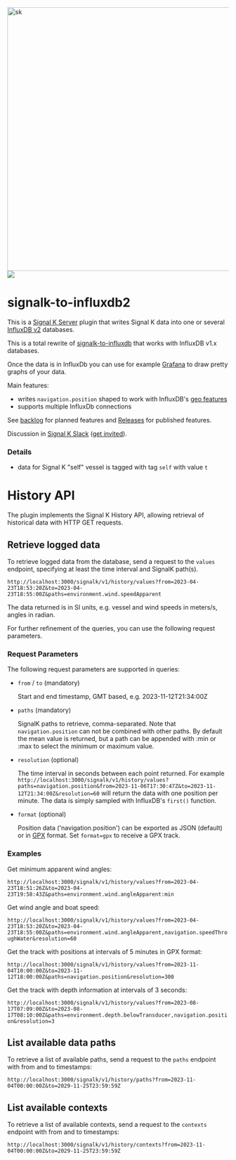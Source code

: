 <img width="600" alt="sk" src="https://user-images.githubusercontent.com/1049678/189514933-9182db0a-f746-4b7b-9840-10715e5f9199.png">
<img src="https://user-images.githubusercontent.com/1049678/189514907-f953af27-6136-496b-b9f4-4dd5110deff7.png">

# signalk-to-influxdb2

This is a [Signal K Server](https://github.com/SignalK/signalk-server) plugin that writes Signal K data into one or several [InfluxDB v2](https://docs.influxdata.com/influxdb/v2.4/) databases.

This is a total rewrite of [signalk-to-influxdb](https://www.npmjs.com/package/signalk-to-influxdb) that works with InfluxDB v1.x databases.

Once the data is in InfluxDb you can use for example [Grafana](http://grafana.org/) to draw pretty graphs of your data.

Main features:
- writes `navigation.position` shaped to work with InfluxDB's [geo features](https://docs.influxdata.com/influxdb/v2.1/query-data/flux/geo/)
- supports multiple InfluxDb connections

See [backlog](https://github.com/users/tkurki/projects/1/views/1) for planned features and [Releases](https://github.com/tkurki/signalk-to-influxdb2/releases) for published features.

Discussion in [Signal K Slack](https://signalk-dev.slack.com/) ([get invited](http://slack-invite.signalk.org/)).

### Details

- data for Signal K "self" vessel is tagged with tag `self` with value `t`

# History API

The plugin implements the Signal K History API, allowing retrieval of historical data with HTTP GET requests.

## Retrieve logged data

To retrieve logged data from the database, send a request to the `values` endpoint, specifying at least the time interval and SignalK path(s).

`http://localhost:3000/signalk/v1/history/values?from=2023-04-23T18:53:20Z&to=2023-04-23T18:55:00Z&paths=environment.wind.speedApparent`

The data returned is in SI units, e.g. vessel and wind speeds in meters/s, angles in radian.

For further refinement of the queries, you can use the following request parameters.

### Request Parameters

The following request parameters are supported in queries:

* `from` / `to` (mandatory)

  Start and end timestamp, GMT based, e.g. 2023-11-12T21:34:00Z 

* `paths` (mandatory)

  SignalK paths to retrieve, comma-separated. Note that `navigation.position` can not be combined with other paths.
  By default the mean value is returned, but a path can be appended with :min or :max to select the minimum or maximum value.

* `resolution` (optional)

  The time interval in seconds between each point returned. For example `http://localhost:3000/signalk/v1/history/values?paths=navigation.position&from=2023-11-06T17:30:47Z&to=2023-11-12T21:34:00Z&resolution=60` will return the data with one position per minute. The data is simply sampled with InfluxDB's `first()` function.

* `format` (optional)

  Position data ('navigation.position') can be exported as JSON (default) or in [GPX](https://www.topografix.com/gpx.asp) format. Set `format=gpx` to receive a GPX track.

### Examples

Get minimum apparent wind angles:

`http://localhost:3000/signalk/v1/history/values?from=2023-04-23T18:51:26Z&to=2023-04-23T19:58:43Z&paths=environment.wind.angleApparent:min`

Get wind angle and boat speed:

`http://localhost:3000/signalk/v1/history/values?from=2023-04-23T18:53:20Z&to=2023-04-23T18:55:00Z&paths=environment.wind.angleApparent,navigation.speedThroughWater&resolution=60`

Get the track with positions at intervals of 5 minutes in GPX format:

`http://localhost:3000/signalk/v1/history/values?from=2023-11-04T10:00:00Z&to=2023-11-12T18:00:00Z&paths=navigation.position&resolution=300`

Get the track with depth information at intervals of 3 seconds:

`http://localhost:3000/signalk/v1/history/values?from=2023-08-17T07:09:00Z&to=2023-08-17T08:10:00Z&paths=environment.depth.belowTransducer,navigation.position&resolution=3`

## List available data paths

To retrieve a list of available paths, send a request to the `paths` endpoint with from and to timestamps:

`http://localhost:3000/signalk/v1/history/paths?from=2023-11-04T00:00:00Z&to=2029-11-25T23:59:59Z`


## List available contexts

To retrieve a list of available contexts, send a request to the `contexts` endpoint with from and to timestamps:

`http://localhost:3000/signalk/v1/history/contexts?from=2023-11-04T00:00:00Z&to=2029-11-25T23:59:59Z`
